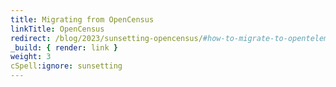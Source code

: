 ```yaml
---
title: Migrating from OpenCensus
linkTitle: OpenCensus
redirect: /blog/2023/sunsetting-opencensus/#how-to-migrate-to-opentelemetry
_build: { render: link }
weight: 3
cSpell:ignore: sunsetting
---
```

